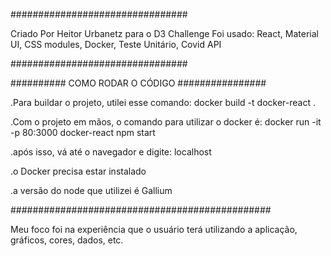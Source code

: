 ################################

Criado Por Heitor Urbanetz para o D3 Challenge
Foi usado: React, Material UI, CSS modules, Docker, Teste Unitário, Covid API

################################

########## COMO RODAR O CÓDIGO ################

.Para buildar o projeto, utilei esse comando: docker build -t docker-react .

.Com o projeto em mãos, o comando para utilizar o docker é: docker run -it -p 80:3000 docker-react npm start

.após isso, vá até o navegador e digite: localhost

.o Docker precisa estar instalado

.a versão do node que utilizei é Gallium

###############################################

Meu foco foi na experiência que o usuário terá utilizando a aplicação, gráficos, cores, dados, etc.





